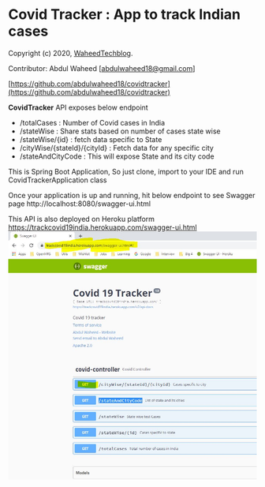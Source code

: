 Covid Tracker : App to track Indian cases
============================================

Copyright (c) 2020, [WaheedTechblog](http://www.waheedtechblog.com/).

Contributor: Abdul Waheed [abdulwaheed18@gmail.com]

[https://github.com/abdulwaheed18/covidtracker](https://github.com/abdulwaheed18/covidtracker)

**CovidTracker** API exposes below endpoint

- /totalCases : Number of Covid cases in India
- /stateWise : Share stats based on number of cases state wise
- /stateWise/{id} : fetch data specific to State
- /cityWise/{stateId}/{cityId} : Fetch data for any specific city
- /stateAndCityCode :  This will expose State and its city code

This is Spring Boot Application, So just clone, import to your IDE and run CovidTrackerApplication class

Once your application is up and running, hit below endpoint to see Swagger page
http://localhost:8080/swagger-ui.html

This API is also deployed on Heroku platform
https://trackcovid19india.herokuapp.com/swagger-ui.html
![Heroku Swagger page](image/herokuSwagger.JPG)
